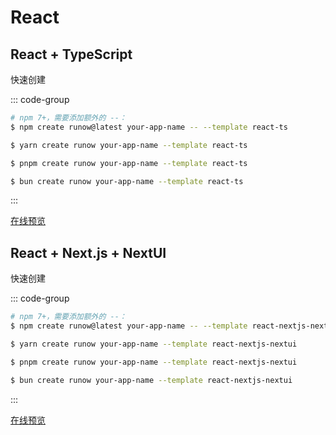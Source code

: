 # React

## React + TypeScript

<LogoBadge name="react" /> <LogoBadge name="ts" /> <LogoBadge name="vite" />

快速创建

::: code-group

```bash [npm]
# npm 7+，需要添加额外的 --：
$ npm create runow@latest your-app-name -- --template react-ts
```

```bash [Yarn]
$ yarn create runow your-app-name --template react-ts
```

```bash [pnpm]
$ pnpm create runow your-app-name --template react-ts
```

```bash [Bun]
$ bun create runow your-app-name --template react-ts
```

:::

[在线预览](https://demo.runow.dev/react-ts)


## React + Next.js + NextUI

<LogoBadge name="react" /> <LogoBadge name="next-js" /> <LogoBadge name="tailwindcss" /> <LogoBadge name="next-ui" /> <LogoBadge name="ts" /> <LogoBadge name="vite" />

快速创建

::: code-group

```bash [npm]
# npm 7+，需要添加额外的 --：
$ npm create runow@latest your-app-name -- --template react-nextjs-nextui
```

```bash [Yarn]
$ yarn create runow your-app-name --template react-nextjs-nextui
```

```bash [pnpm]
$ pnpm create runow your-app-name --template react-nextjs-nextui
```

```bash [Bun]
$ bun create runow your-app-name --template react-nextjs-nextui
```

:::

[在线预览](https://demo.runow.dev/react-nextjs-nextui)
